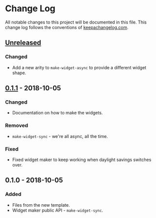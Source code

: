 # Change Log
All notable changes to this project will be documented in this file. This change log follows the conventions of [keepachangelog.com](http://keepachangelog.com/).

## [Unreleased]
### Changed
- Add a new arity to `make-widget-async` to provide a different widget shape.

## [0.1.1] - 2018-10-05
### Changed
- Documentation on how to make the widgets.

### Removed
- `make-widget-sync` - we're all async, all the time.

### Fixed
- Fixed widget maker to keep working when daylight savings switches over.

## 0.1.0 - 2018-10-05
### Added
- Files from the new template.
- Widget maker public API - `make-widget-sync`.

[Unreleased]: https://github.com/your-name/zeoperative/compare/0.1.1...HEAD
[0.1.1]: https://github.com/your-name/zeoperative/compare/0.1.0...0.1.1
